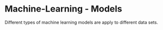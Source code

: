 # Machine-Learning - Models
Different types of machine learning models are apply to different data sets. 
